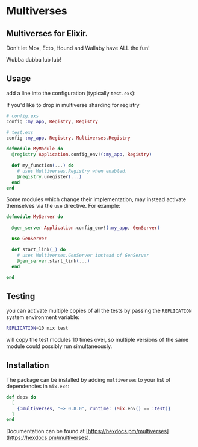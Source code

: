 # Multiverses

## Multiverses for Elixir.

Don't let Mox, Ecto, Hound and Wallaby have ALL the fun!

Wubba dubba lub lub!

## Usage

add a line into the configuration (typically `test.exs`):

If you'd like to drop in multiverse sharding for registry

```elixir
# config.exs
config :my_app, Registry, Registry
```

```elixir
# test.exs
config :my_app, Registry, Multiverses.Registry
```


```elixir
defmodule MyModule do
  @registry Application.config_env!(:my_app, Registry)

  def my_function(...) do
    # uses Multiverses.Registry when enabled.
    @registry.unegister(...)
  end
end
```

Some modules which change their implementation, may instead activate
themselves via the `use` directive.  For example:

```elixir
defmodule MyServer do

  @gen_server Application.config_env!(:my_app, GenServer)

  use GenServer

  def start_link(_) do
    # uses Multiverses.GenServer instead of GenServer
    @gen_server.start_link(...)
  end

end
```

## Testing

you can activate multiple copies of all the tests by passing the
`REPLICATION` system environment variable:

```bash
REPLICATION=10 mix test
```

will copy the test modules 10 times over, so multiple versions of the
same module could possibly run simultaneously.

## Installation

The package can be installed
by adding `multiverses` to your list of dependencies in `mix.exs`:

```elixir
def deps do
  [
    {:multiverses, "~> 0.8.0", runtime: (Mix.env() == :test)}
  ]
end
```

Documentation can be found at [https://hexdocs.pm/multiverses](https://hexdocs.pm/multiverses).

